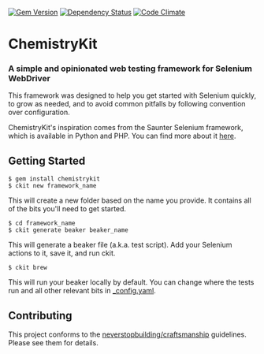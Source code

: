 [![Gem Version](https://badge.fury.io/rb/chemistrykit.png)](http://badge.fury.io/rb/chemistrykit)
[![Dependency Status](https://gemnasium.com/arrgyle/chemistrykit.png)](https://gemnasium.com/arrgyle/chemistrykit)
[![Code Climate](https://codeclimate.com/github/arrgyle/chemistrykit.png)](https://codeclimate.com/github/arrgyle/chemistrykit)

ChemistryKit
============================================================

### A simple and opinionated web testing framework for Selenium WebDriver

This framework was designed to help you get started with Selenium quickly, to grow as needed, and to avoid common pitfalls by following convention over configuration.  

ChemistryKit's inspiration comes from the Saunter Selenium framework, which is available in Python and PHP. You can find more about it [here](http://element34.ca/products/saunter).  

## Getting Started

    $ gem install chemistrykit
    $ ckit new framework_name

This will create a new folder based on the name you provide. It contains all of the bits you'll need to get started.

    $ cd framework_name
    $ ckit generate beaker beaker_name

This will generate a beaker file (a.k.a. test script). Add your Selenium actions to it, save it, and run ckit.

    $ ckit brew

This will run your beaker locally by default. You can change where the tests run and all other relevant bits in [\_config.yaml](https://github.com/arrgyle/chemistrykit/wiki/Configs).


## Contributing

This project conforms to the [neverstopbuilding/craftsmanship](https://github.com/neverstopbuilding/craftsmanship) guidelines. Please see them for details.
